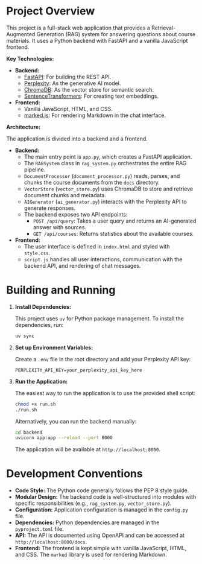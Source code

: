 # Project Overview

This project is a full-stack web application that provides a Retrieval-Augmented Generation (RAG) system for answering questions about course materials. It uses a Python backend with FastAPI and a vanilla JavaScript frontend.

**Key Technologies:**

*   **Backend:**
    *   [FastAPI](https://fastapi.tiangolo.com/): For building the REST API.
    *   [Perplexity](https://www.perplexity.ai/): As the generative AI model.
    *   [ChromaDB](https://www.trychroma.com/): As the vector store for semantic search.
    *   [SentenceTransformers](https://www.sbert.net/): For creating text embeddings.
*   **Frontend:**
    *   Vanilla JavaScript, HTML, and CSS.
    *   [marked.js](https://marked.js.org/): For rendering Markdown in the chat interface.

**Architecture:**

The application is divided into a backend and a frontend.

*   **Backend:**
    *   The main entry point is `app.py`, which creates a FastAPI application.
    *   The `RAGSystem` class in `rag_system.py` orchestrates the entire RAG pipeline.
    *   `DocumentProcessor` (`document_processor.py`) reads, parses, and chunks the course documents from the `docs` directory.
    *   `VectorStore` (`vector_store.py`) uses ChromaDB to store and retrieve document chunks and metadata.
    *   `AIGenerator` (`ai_generator.py`) interacts with the Perplexity API to generate responses.
    *   The backend exposes two API endpoints:
        *   `POST /api/query`: Takes a user query and returns an AI-generated answer with sources.
        *   `GET /api/courses`: Returns statistics about the available courses.
*   **Frontend:**
    *   The user interface is defined in `index.html` and styled with `style.css`.
    *   `script.js` handles all user interactions, communication with the backend API, and rendering of chat messages.

# Building and Running

1.  **Install Dependencies:**

    This project uses `uv` for Python package management. To install the dependencies, run:

    ```bash
    uv sync
    ```

2.  **Set up Environment Variables:**

    Create a `.env` file in the root directory and add your Perplexity API key:

    ```
    PERPLEXITY_API_KEY=your_perplexity_api_key_here
    ```

3.  **Run the Application:**

    The easiest way to run the application is to use the provided shell script:

    ```bash
    chmod +x run.sh
    ./run.sh
    ```

    Alternatively, you can run the backend manually:

    ```bash
    cd backend
    uvicorn app:app --reload --port 8000
    ```

    The application will be available at `http://localhost:8000`.

# Development Conventions

*   **Code Style:** The Python code generally follows the PEP 8 style guide.
*   **Modular Design:** The backend code is well-structured into modules with specific responsibilities (e.g., `rag_system.py`, `vector_store.py`).
*   **Configuration:** Application configuration is managed in the `config.py` file.
*   **Dependencies:** Python dependencies are managed in the `pyproject.toml` file.
*   **API:** The API is documented using OpenAPI and can be accessed at `http://localhost:8000/docs`.
*   **Frontend:** The frontend is kept simple with vanilla JavaScript, HTML, and CSS. The `marked` library is used for rendering Markdown.
